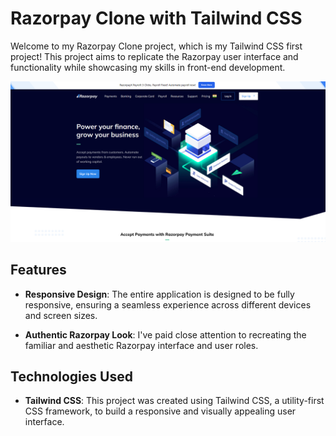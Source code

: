 # Razorpay Clone with Tailwind CSS

Welcome to my Razorpay Clone project, which is my Tailwind CSS first project! This project aims to replicate the Razorpay user interface and functionality while showcasing my skills in front-end development.

![Project Preview](images/ss1.PNG)
## Features

- **Responsive Design**: The entire application is designed to be fully responsive, ensuring a seamless experience across different devices and screen sizes.

- **Authentic Razorpay Look**: I've paid close attention to recreating the familiar and aesthetic Razorpay interface and user roles.

## Technologies Used

- **Tailwind CSS**: This project was created using Tailwind CSS, a utility-first CSS framework, to build a responsive and visually appealing user interface.


